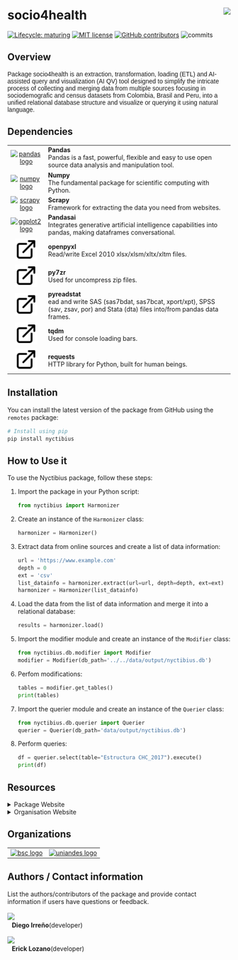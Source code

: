 # socio4health <a href='https://www.harmonize-tools.org/'><img src='https://harmonize-tools.github.io/harmonize-logo.png' align="right" height="139" /></a>

<!-- badges: start -->

[![Lifecycle:
maturing](https://img.shields.io/badge/lifecycle-experimental-orange.svg)](https://lifecycle.r-lib.org/articles/stages.html#experimental)
[![MIT
license](https://img.shields.io/badge/License-MIT-blue.svg)](https://github.com/harmonize-tools/socio4health/blob/main/LICENSE.md/)
[![GitHub
contributors](https://img.shields.io/github/contributors/harmonize-tools/socio4health)](https://github.com/harmonize-tools/socio4health/graphs/contributors)
![commits](https://badgen.net/github/commits/harmonize-tools/socio4health/main)
<!-- badges: end -->

## Overview
<p style="font-family: Arial, sans-serif; font-size: 14px;">
  Package socio4health is an extraction, transformation, loading (ETL) and AI-assisted query and visualization (AI QV) tool designed to simplify the intricate process of collecting and merging data from multiple sources focusing in sociodemografic and census datasets from Colombia, Brasil and Peru, into a unified relational database structure and visualize or querying it using natural language.
</p>


## Dependencies

<table>
  <tr>
    <td align="center">
      <a href="https://pandas.pydata.org/" target="_blank">
        <img src="https://avatars.githubusercontent.com/u/21206976?s=280&v=4" height="50" alt="pandas logo">
      </a>
    </td>
    <td align="left">
      <strong>Pandas</strong><br>
      Pandas is a fast, powerful, flexible and easy to use open source data analysis and manipulation tool.<br>
    </td>
  </tr>
  <tr>
    <td align="center">
      <a href="https://numpy.org/" target="_blank">
        <img src="https://avatars.githubusercontent.com/u/288276?s=48&v=4" height="50" alt="numpy logo">
      </a>
    </td>
    <td align="left">
      <strong>Numpy</strong><br>
      The fundamental package for scientific computing with Python.<br>
    </td>
  </tr>
  <tr>
    <td align="center">
      <a href="https://scrapy.org/" target="_blank">
        <img src="https://avatars.githubusercontent.com/u/733635?s=48&v=4" height="50" alt="scrapy logo">
      </a>
    </td>
    <td align="left">
      <strong>Scrapy</strong><br>
      Framework for extracting the data you need from websites.<br>
    </td>
  </tr>
  <tr>
    <td align="center">
      <a href="https://pandas-ai.com/" target="_blank">
        <img src="https://avatars.githubusercontent.com/u/154438448?s=48&v=4" height="50" alt="ggplot2 logo">
      </a>
    </td>
    <td align="left">
      <strong>Pandasai</strong><br>
      Integrates generative artificial intelligence capabilities into pandas, making dataframes conversational.<br>
    </td>
  </tr>
  <tr>
    <td align="center">
      <a href="https://openpyxl.readthedocs.io/en/stable/" target="_blank">
        <img src="https://github.com/harmonize-tools/socio4health/blob/main/docs/img/external-link-alt.svg" height="50" alt="external link">
      </a>
    </td>
    <td align="left">
      <strong>openpyxl</strong><br>
      Read/write Excel 2010 xlsx/xlsm/xltx/xltm files.<br>
    </td>
  </tr>
  <tr>
    <td align="center">
      <a href="https://py7zr.readthedocs.io/en/latest/" target="_blank">
        <img src="https://github.com/harmonize-tools/socio4health/blob/main/docs/img/external-link-alt.svg" height="50" alt="external link">
      </a>
    </td>
    <td align="left">
      <strong>py7zr</strong><br>
      Used for uncompress zip files.<br>
    </td>
  </tr>
  <tr>
    <td align="center">
      <a href="https://pypi.org/project/pyreadstat/" target="_blank">
        <img src="https://github.com/harmonize-tools/socio4health/blob/main/docs/img/external-link-alt.svg" height="50" alt="external link">
      </a>
    </td>
    <td align="left">
      <strong>pyreadstat</strong><br>
      ead and write SAS (sas7bdat, sas7bcat, xport/xpt), SPSS (sav, zsav, por) and Stata (dta) files into/from pandas data frames.<br>
    </td>
  </tr>
  <tr>
    <td align="center">
      <a href="https://tqdm.github.io/" target="_blank">
        <img src="https://github.com/harmonize-tools/socio4health/blob/main/docs/img/external-link-alt.svg" height="50" alt="external link">
      </a>
    </td>
    <td align="left">
      <strong>tqdm</strong><br>
      Used for console loading bars.<br>
    </td>
  </tr>
  <tr>
    <td align="center">
      <a href="https://requests.readthedocs.io/en/latest/" target="_blank">
        <img src="https://github.com/harmonize-tools/socio4health/blob/main/docs/img/external-link-alt.svg" height="50" alt="external link">
      </a>
    </td>
    <td align="left">
      <strong>requests</strong><br>
      HTTP library for Python, built for human beings.<br>
    </td>
  </tr>
</table>



## Installation

You can install the latest version of the package from GitHub using the `remotes` package:

```R
# Install using pip
pip install nyctibius
```

## How to Use it

To use the Nyctibius package, follow these steps:

1. Import the package in your Python script:

   ```python
   from nyctibius import Harmonizer
   ```

2. Create an instance of the `Harmonizer` class:

   ```python
   harmonizer = Harmonizer()
   ```

3. Extract data from online sources and create a list of data information:

   ```python
   url = 'https://www.example.com'
   depth = 0
   ext = 'csv'
   list_datainfo = harmonizer.extract(url=url, depth=depth, ext=ext)
   harmonizer = Harmonizer(list_datainfo)
   ```

4. Load the data from the list of data information and merge it into a relational database:

   ```python
   results = harmonizer.load()
   ```

5. Import the modifier module and create an instance of the `Modifier` class:

   ```python
   from nyctibius.db.modifier import Modifier
   modifier = Modifier(db_path='../../data/output/nyctibius.db')
   ```
   
6. Perfom modifications:

   ```python
   tables = modifier.get_tables()
   print(tables)
   ```
   
7. Import the querier module and create an instance of the `Querier` class:

   ```python
   from nyctibius.db.querier import Querier
   querier = Querier(db_path='data/output/nyctibius.db')
   ```

8. Perform queries:

   ```python
   df = querier.select(table="Estructura CHC_2017").execute()
   print(df)
   ```

## Resources

<details>
<summary>
Package Website
</summary>

The [socio4health website](https://ersebreck.github.io/Nyctibius/) package website includes a function reference, a model outline, and case studies using the package. The site mainly concerns the release version, but you can also find documentation for the latest development version.

</details>
<details>
<summary>
Organisation Website
</summary>

[Harmonize](https://www.harmonize-tools.org/) is an international develop cost-effective and reproducible digital tools for stakeholders in hotspots affected by a changing climate in Latin America & the Caribbean (LAC), including cities, small islands, highlands, and the Amazon rainforest.

The project consists of resources and [tools](https://harmonize-tools.github.io/) developed in conjunction with different teams from Brazil, Colombia, Dominican Republic, Peru and Spain.

</details>

## Organizations

<table>
  <tr>
    <td align="center">
      <a href="https://www.bsc.es/" target="_blank">
        <img src="https://imgs.search.brave.com/t_FUOTCQZmDh3ddbVSX1LgHYq4mzCxvVA8U_YHywMTc/rs:fit:500:0:0/g:ce/aHR0cHM6Ly9zb21t/YS5lcy93cC1jb250/ZW50L3VwbG9hZHMv/MjAyMi8wNC9CU0Mt/Ymx1ZS1zbWFsbC5q/cGc" height="64" alt="bsc logo">
      </a>
    </td>
    <td align="center">
      <a href="https://uniandes.edu.co/" target="_blank">
        <img src="https://uniandes.edu.co/sites/default/files/logo-uniandes.png" height="64" alt="uniandes logo">
      </a>
    </td>
  </tr>
</table>


## Authors / Contact information

List the authors/contributors of the package and provide contact information if users have questions or feedback.
</br>
</br>
<a href="https://github.com/dirreno">
  <img src="https://avatars.githubusercontent.com/u/39099417?v=4" style="width: 50px; height: auto;" />
</a>
<span style="display: flex; align-items: center; margin-left: 10px;">
  <strong>Diego Irreño</strong> (developer)
</span>
</br>
<a href="https://github.com/Ersebreck">
  <img src="https://avatars.githubusercontent.com/u/81669194?v=4" style="width: 50px; height: auto;" />
</a>
<span style="display: flex; align-items: center; margin-left: 10px;">
  <strong>Erick Lozano</strong> (developer)
</span>
